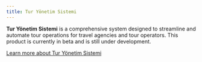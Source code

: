 ```yaml
---
title: Tur Yönetim Sistemi
---
```


**Tur Yönetim Sistemi** is a comprehensive system designed to streamline and automate tour operations for travel agencies and tour operators. This product is currently in beta and is still under development.

[Learn more about Tur Yönetim Sistemi](docs/turyonetimsistemi)